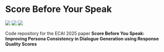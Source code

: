 # Score Before Your Speak
<a href="https://arxiv.org/abs/2508.06886"><img src="https://img.shields.io/badge/arXiv-2508.06886-red"></a>
<a href="https://arpita2512.github.io/score_before_you_speak/"><img src="https://img.shields.io/badge/Project%20Page-online-green"></a>
<a href="https://huggingface.co/collections/Arpita1/score-before-you-speak-68a4a9f2b2598c476d35b723"><img src="https://img.shields.io/badge/%F0%9F%A4%97Hugging%20Face-Models-blue"></a>
<br>

Code repository for the ECAI 2025 paper **Score Before You Speak: Improving Persona Consistency in Dialogue Generation using Response Quality Scores**